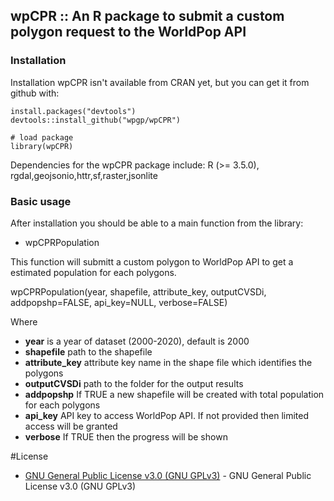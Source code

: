 ## wpCPR :: An R package to submit a custom polygon request to the WorldPop API 

### Installation

Installation wpCPR isn't available from CRAN yet, but you can get it from github with:

```
install.packages("devtools")
devtools::install_github("wpgp/wpCPR")

# load package
library(wpCPR)
```
Dependencies for the wpCPR package include: R (>= 3.5.0), rgdal,geojsonio,httr,sf,raster,jsonlite

### Basic usage

After installation you should be able to a main function from the library:
 - wpCPRPopulation 
 
 This function will submitt a custom polygon to WorldPop API to get a estimated population for each polygons.
 
 wpCPRPopulation(year,
                 shapefile,
                 attribute_key, 
                 outputCVSDi,
                 addpopshp=FALSE,
                 api_key=NULL,
                 verbose=FALSE)
                 
Where
 - **year** is a year of dataset (2000-2020), default is 2000
 - **shapefile** path to the shapefile
 - **attribute_key** attribute key name in the shape file which identifies the polygons
 - **outputCVSDi** path to the folder for the output results
 - **addpopshp** If TRUE a new shapefile will be created with total population for each polygons
 - **api_key** API key to access WorldPop API. If not provided then limited access will be granted                
 - **verbose**  If TRUE then the progress will be shown  
 
#License
* [GNU General Public License v3.0 (GNU GPLv3)](https://github.com/wpgp/wopr/blob/master/COPYING) - GNU General Public License v3.0 (GNU GPLv3)
